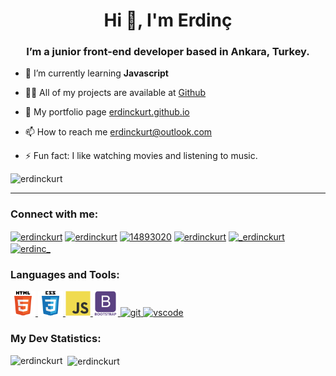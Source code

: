 <h1 align="center">Hi 👋, I'm Erdinç</h1>
<h3 align="center">I’m a junior front-end developer based in Ankara, Turkey.</h3>


- 🌱 I’m currently learning **Javascript**

- 👨‍💻 All of my projects are available at [Github](https://github.com/erdinckurt?tab=repositories)

- 📄 My portfolio page [erdinckurt.github.io](https://erdinckurt.github.io)

- 📫 How to reach me [erdinckurt@outlook.com](mailto:erdinckurt@outlook.com)

- ⚡ Fun fact: I like watching movies and listening to music.


<p align="left"> <img src="https://komarev.com/ghpvc/?username=erdinckurt&label=Profile%20views&color=0e75b6&style=flat" alt="erdinckurt" /> </p>

<hr>

<h3 align="left">Connect with me:</h3>
<p align="left">
<a href="https://linkedin.com/in/erdinckurt" target="blank"><img align="center" src="https://raw.githubusercontent.com/rahuldkjain/github-profile-readme-generator/master/src/images/icons/Social/linked-in-alt.svg" alt="erdinckurt" height="30" width="40" /></a>
<a href="https://www.hackerrank.com/erdinckurt" target="blank"><img align="center" src="https://raw.githubusercontent.com/rahuldkjain/github-profile-readme-generator/master/src/images/icons/Social/hackerrank.svg" alt="erdinckurt" height="30" width="40" /></a>
<a href="https://stackoverflow.com/users/14893020" target="blank"><img align="center" src="https://raw.githubusercontent.com/rahuldkjain/github-profile-readme-generator/master/src/images/icons/Social/stack-overflow.svg" alt="14893020" height="30" width="40" /></a>
<a href="https://codepen.io/erdinckurt" target="blank"><img align="center" src="https://raw.githubusercontent.com/rahuldkjain/github-profile-readme-generator/master/src/images/icons/Social/codepen.svg" alt="erdinckurt" height="30" width="40" /></a>
<a href="https://instagram.com/_erdinckurt" target="blank"><img align="center" src="https://raw.githubusercontent.com/rahuldkjain/github-profile-readme-generator/master/src/images/icons/Social/instagram.svg" alt="_erdinckurt" height="30" width="40" /></a>
<a href="https://letterboxd.com/erdinc_/" target="blank"><img align="center" src="https://a.ltrbxd.com/logos/letterboxd-decal-dots-pos-rgb.svg" alt="erdinc_" height="30" width="40" /></a>
</p>


<h3 align="left">Languages and Tools:</h3>
<p align="left"> 
<a href="https://www.w3.org/html/" target="_blank"> <img src="https://raw.githubusercontent.com/devicons/devicon/master/icons/html5/html5-original-wordmark.svg" alt="html5" width="40" height="40"/> </a>
<a href="https://www.w3schools.com/css/" target="_blank"> <img src="https://raw.githubusercontent.com/devicons/devicon/master/icons/css3/css3-original-wordmark.svg" alt="css3" width="40" height="40"/> </a>
<a href="https://developer.mozilla.org/en-US/docs/Web/JavaScript" target="_blank"> <img src="https://raw.githubusercontent.com/devicons/devicon/master/icons/javascript/javascript-original.svg" alt="javascript" width="40" height="40"/> </a> 
<a href="https://getbootstrap.com" target="_blank"> <img src="https://raw.githubusercontent.com/devicons/devicon/master/icons/bootstrap/bootstrap-plain-wordmark.svg" alt="bootstrap" width="40" height="40"/> </a> 
<a href="https://git-scm.com/" target="_blank"> <img src="https://www.vectorlogo.zone/logos/git-scm/git-scm-icon.svg" alt="git" width="40" height="40"/> </a>  
<a href="https://code.visualstudio.com/" target="_blank"> <img src="https://www.vectorlogo.zone/logos/visualstudio_code/visualstudio_code-icon.svg" alt="vscode" width="40" height="40"/> </a> 
</p>


<h3 align="left">My Dev Statistics:</h3>
<p>&nbsp;
<img height="150em" align="left" src="https://github-readme-stats.vercel.app/api?username=erdinckurt&show_icons=true&theme=github_dark&locale=en&hide_border=true&layout=compact" alt="erdinckurt" />

<img height="150em" align="center" src="https://github-readme-stats.vercel.app/api/top-langs?username=erdinckurt&show_icons=true&theme=github_dark&locale=en&layout=compact&hide_border=true&langs_count=8" alt="erdinckurt" />

</p>
